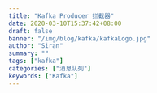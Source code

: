```yaml
---
title: "Kafka Producer 拦截器"
date: 2020-03-10T15:37:42+08:00
draft: false
banner: "/img/blog/kafka/kafkaLogo.jpg"
author: "Siran"
summary: ""
tags: ["kafka"]
categories: ["消息队列"]
keywords: ["Kafka"]
---
```



